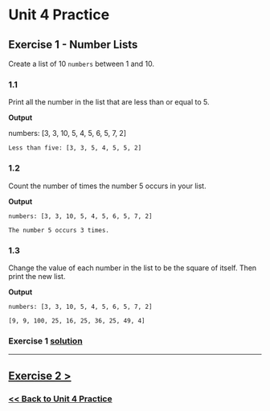 # **Unit 4 Practice**

## **Exercise 1 - Number Lists**

Create a list of 10 `numbers` between 1 and 10.

### **1.1**

Print all the number in the list that are less than or equal to 5.

**Output**

numbers: [3, 3, 10, 5, 4, 5, 6, 5, 7, 2]

    Less than five: [3, 3, 5, 4, 5, 5, 2]

### **1.2**

Count the number of times the number 5 occurs in your list.

**Output**

    numbers: [3, 3, 10, 5, 4, 5, 6, 5, 7, 2]

    The number 5 occurs 3 times.

### **1.3**

Change the value of each number in the list to be the square of itself. Then print the new list.

**Output**

    numbers: [3, 3, 10, 5, 4, 5, 6, 5, 7, 2]

    [9, 9, 100, 25, 16, 25, 36, 25, 49, 4]

### Exercise 1 [solution](./solutions/exercise_1_solution.md)

---

## [Exercise 2 >](exercise_2.md)

### [<< Back to Unit 4 Practice](/practice/unit_4/)
